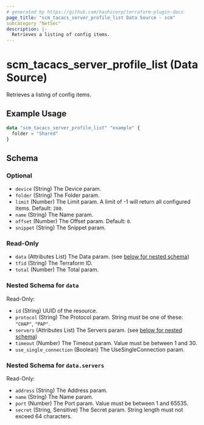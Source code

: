 ```yaml
---
# generated by https://github.com/hashicorp/terraform-plugin-docs
page_title: "scm_tacacs_server_profile_list Data Source - scm"
subcategory "NetSec"
description: |-
  Retrieves a listing of config items.
---
```


# scm_tacacs_server_profile_list (Data Source)

Retrieves a listing of config items.

## Example Usage

```terraform
data "scm_tacacs_server_profile_list" "example" {
  folder = "Shared"
}
```

<!-- schema generated by tfplugindocs -->
## Schema

### Optional

- `device` (String) The Device param.
- `folder` (String) The Folder param.
- `limit` (Number) The Limit param. A limit of -1 will return all configured items. Default: `200`.
- `name` (String) The Name param.
- `offset` (Number) The Offset param. Default: `0`.
- `snippet` (String) The Snippet param.

### Read-Only

- `data` (Attributes List) The Data param. (see [below for nested schema](#nestedatt--data))
- `tfid` (String) The Terraform ID.
- `total` (Number) The Total param.

<a id="nestedatt--data"></a>
### Nested Schema for `data`

Read-Only:

- `id` (String) UUID of the resource.
- `protocol` (String) The Protocol param. String must be one of these: `"CHAP"`, `"PAP"`.
- `servers` (Attributes List) The Servers param. (see [below for nested schema](#nestedatt--data--servers))
- `timeout` (Number) The Timeout param. Value must be between 1 and 30.
- `use_single_connection` (Boolean) The UseSingleConnection param.

<a id="nestedatt--data--servers"></a>
### Nested Schema for `data.servers`

Read-Only:

- `address` (String) The Address param.
- `name` (String) The Name param.
- `port` (Number) The Port param. Value must be between 1 and 65535.
- `secret` (String, Sensitive) The Secret param. String length must not exceed 64 characters.
